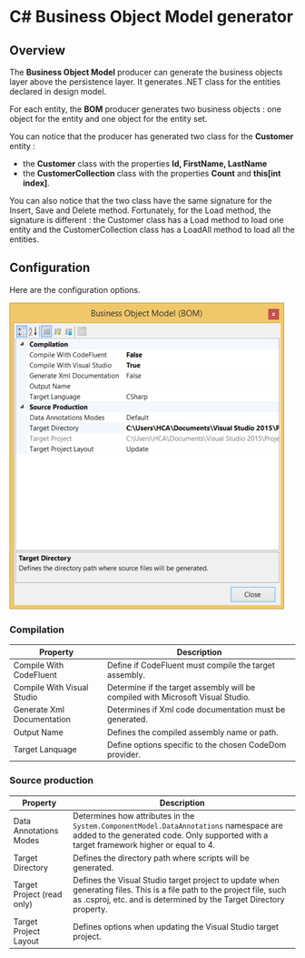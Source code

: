 # C# Business Object Model generator

## Overview 

The **Business Object Model** producer can generate the business objects layer above the persistence layer. It generates .NET class for the entities declared in design model.

For each entity, the **BOM** producer generates two business objects : one object for the entity and one object for the entity set.

You can notice that the producer has generated two class for the **Customer** entity :

* the **Customer** class with the properties **Id, FirstName, LastName**
* the **CustomerCollection** class with the properties **Count** and **this[int index]**.

You can also notice that the two class have the same signature for the Insert, Save and Delete method. Fortunately, for the Load method, the signature is different : the Customer class has a Load method to load one entity and the CustomerCollection class has a LoadAll method to load all the entities.

## Configuration

Here are the configuration options.

![](img/bom-02.png)

### Compilation

| **Property** | **Description** |
| -- | -- |
| Compile With CodeFluent | Define if CodeFluent must compile the target assembly. |
| Compile With Visual Studio | Determine if the target assembly will be compiled with Microsoft Visual Studio. |
| Generate Xml Documentation | Determines if Xml code documentation must be generated. |
| Output Name | Defines the compiled assembly name or path. |
| Target Lanquage | Define options specific to the chosen CodeDom provider. |


### Source production

| **Property** | **Description** |
| -- | -- |
| Data Annotations Modes | Determines how attributes in the ```System.ComponentModel.DataAnnotations``` namespace are added to the generated code. Only supported with a target framework higher or equal to 4. |
| Target Directory | Defines the directory path where scripts will be generated. |
| Target Project (read only) | Defines the Visual Studio target project to update when generating files. This is a file path to the project file, such as .csproj, etc. and is determined by the Target Directory property. |
| Target Project Layout | Defines options when updating the Visual Studio target project. |